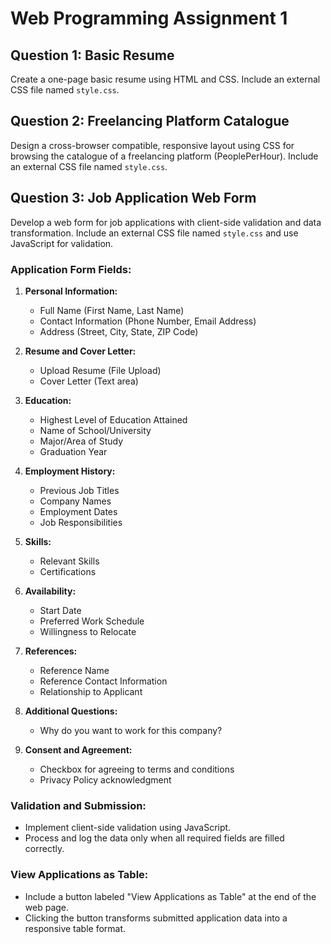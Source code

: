 # Web Programming Assignment 1

## Question 1: Basic Resume

Create a one-page basic resume using HTML and CSS. Include an external CSS file named `style.css`.

## Question 2: Freelancing Platform Catalogue

Design a cross-browser compatible, responsive layout using CSS for browsing the catalogue of a freelancing platform (PeoplePerHour). Include an external CSS file named `style.css`.

## Question 3: Job Application Web Form

Develop a web form for job applications with client-side validation and data transformation. Include an external CSS file named `style.css` and use JavaScript for validation.

### Application Form Fields:

1. **Personal Information:**
   - Full Name (First Name, Last Name)
   - Contact Information (Phone Number, Email Address)
   - Address (Street, City, State, ZIP Code)

2. **Resume and Cover Letter:**
   - Upload Resume (File Upload)
   - Cover Letter (Text area)

3. **Education:**
   - Highest Level of Education Attained
   - Name of School/University
   - Major/Area of Study
   - Graduation Year

4. **Employment History:**
   - Previous Job Titles
   - Company Names
   - Employment Dates
   - Job Responsibilities

5. **Skills:**
   - Relevant Skills
   - Certifications

6. **Availability:**
   - Start Date
   - Preferred Work Schedule
   - Willingness to Relocate

7. **References:**
   - Reference Name
   - Reference Contact Information
   - Relationship to Applicant

8. **Additional Questions:**
   - Why do you want to work for this company?

9. **Consent and Agreement:**
   - Checkbox for agreeing to terms and conditions
   - Privacy Policy acknowledgment

### Validation and Submission:

- Implement client-side validation using JavaScript.
- Process and log the data only when all required fields are filled correctly.

### View Applications as Table:

- Include a button labeled "View Applications as Table" at the end of the web page.
- Clicking the button transforms submitted application data into a responsive table format.

